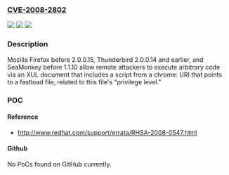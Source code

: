 ### [CVE-2008-2802](https://cve.mitre.org/cgi-bin/cvename.cgi?name=CVE-2008-2802)
![](https://img.shields.io/static/v1?label=Product&message=n%2Fa&color=blue)
![](https://img.shields.io/static/v1?label=Version&message=n%2Fa&color=blue)
![](https://img.shields.io/static/v1?label=Vulnerability&message=n%2Fa&color=brighgreen)

### Description

Mozilla Firefox before 2.0.0.15, Thunderbird 2.0.0.14 and earlier, and SeaMonkey before 1.1.10 allow remote attackers to execute arbitrary code via an XUL document that includes a script from a chrome: URI that points to a fastload file, related to this file's "privilege level."

### POC

#### Reference
- http://www.redhat.com/support/errata/RHSA-2008-0547.html

#### Github
No PoCs found on GitHub currently.

